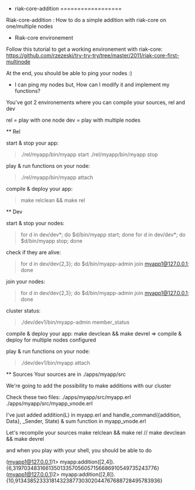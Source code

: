 * riak-core-addition
==================

Riak-core-addition : How to do a simple addition with riak-core on one/multiple nodes


* Riak-core environement

Follow this tutorial to get a working environement with riak-core:
https://github.com/rzezeski/try-try-try/tree/master/2011/riak-core-first-multinode

At the end, you should be able to ping your nodes :)

* I can ping my nodes but, How can I modify it and implement my functions?

You've got 2 environements where you can compile your sources, rel and dev

rel = play with one node
dev = play with multiple nodes

** Rel

start & stop your app:
>./rel/myapp/bin/myapp start
>./rel/myapp/bin/myapp stop

play & run functions on your node:
>./rel/myapp/bin/myapp attach

compile & deploy your app:
> make relclean && make rel

** Dev

start & stop your nodes:
> for d in dev/dev*; do $d/bin/myapp start; done
> for d in dev/dev*; do $d/bin/myapp stop; done

check if they are alive:
>for d in dev/dev{2,3}; do $d/bin/myapp-admin join myapp1@127.0.0.1; done

join your nodes:
> for d in dev/dev{2,3}; do $d/bin/myapp-admin join myapp1@127.0.0.1; done

cluster status:
>./dev/dev1/bin/myapp-admin member_status

compile & deploy your app:
make devclean && make devrel  => compile & deploy for multiple nodes configured

play & run functions on your node:
>./dev/dev1/bin/myapp attach

** Sources
Your sources are in ./apps/myapp/src

We're going to add the possibility to make additions with our cluster

Check these two files:
./apps/myapp/src/myapp.erl
./apps/myapp/src/myapp_vnode.erl

I've just added addition(L) in myapp.erl and handle_command({addition, Data}, _Sender, State) & sum function in myapp_vnode.erl

Let's recompile your sources 
make relclean && make rel // make devclean && make devrel

and when you play with your shell, you should be able to do

(myapp1@127.0.0.1)1> myapp:addition([2,4]).
{6,319703483166135013357056057156686910549735243776}
(myapp1@127.0.0.1)2> myapp:addition([2,8]).
{10,91343852333181432387730302044767688728495783936}











